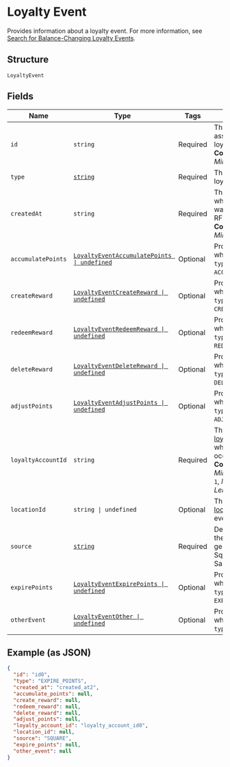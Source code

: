 
# Loyalty Event

Provides information about a loyalty event.
For more information, see [Search for Balance-Changing Loyalty Events](https://developer.squareup.com/docs/loyalty-api/loyalty-events).

## Structure

`LoyaltyEvent`

## Fields

| Name | Type | Tags | Description |
|  --- | --- | --- | --- |
| `id` | `string` | Required | The Square-assigned ID of the loyalty event.<br>**Constraints**: *Minimum Length*: `1` |
| `type` | [`string`](../../doc/models/loyalty-event-type.md) | Required | The type of the loyalty event. |
| `createdAt` | `string` | Required | The timestamp when the event was created, in RFC 3339 format.<br>**Constraints**: *Minimum Length*: `1` |
| `accumulatePoints` | [`LoyaltyEventAccumulatePoints \| undefined`](../../doc/models/loyalty-event-accumulate-points.md) | Optional | Provides metadata when the event `type` is `ACCUMULATE_POINTS`. |
| `createReward` | [`LoyaltyEventCreateReward \| undefined`](../../doc/models/loyalty-event-create-reward.md) | Optional | Provides metadata when the event `type` is `CREATE_REWARD`. |
| `redeemReward` | [`LoyaltyEventRedeemReward \| undefined`](../../doc/models/loyalty-event-redeem-reward.md) | Optional | Provides metadata when the event `type` is `REDEEM_REWARD`. |
| `deleteReward` | [`LoyaltyEventDeleteReward \| undefined`](../../doc/models/loyalty-event-delete-reward.md) | Optional | Provides metadata when the event `type` is `DELETE_REWARD`. |
| `adjustPoints` | [`LoyaltyEventAdjustPoints \| undefined`](../../doc/models/loyalty-event-adjust-points.md) | Optional | Provides metadata when the event `type` is `ADJUST_POINTS`. |
| `loyaltyAccountId` | `string` | Required | The ID of the [loyalty account](../../doc/models/loyalty-account.md) in which the event occurred.<br>**Constraints**: *Minimum Length*: `1`, *Maximum Length*: `36` |
| `locationId` | `string \| undefined` | Optional | The ID of the [location](../../doc/models/location.md) where the event occurred. |
| `source` | [`string`](../../doc/models/loyalty-event-source.md) | Required | Defines whether the event was generated by the Square Point of Sale. |
| `expirePoints` | [`LoyaltyEventExpirePoints \| undefined`](../../doc/models/loyalty-event-expire-points.md) | Optional | Provides metadata when the event `type` is `EXPIRE_POINTS`. |
| `otherEvent` | [`LoyaltyEventOther \| undefined`](../../doc/models/loyalty-event-other.md) | Optional | Provides metadata when the event `type` is `OTHER`. |

## Example (as JSON)

```json
{
  "id": "id0",
  "type": "EXPIRE_POINTS",
  "created_at": "created_at2",
  "accumulate_points": null,
  "create_reward": null,
  "redeem_reward": null,
  "delete_reward": null,
  "adjust_points": null,
  "loyalty_account_id": "loyalty_account_id0",
  "location_id": null,
  "source": "SQUARE",
  "expire_points": null,
  "other_event": null
}
```

